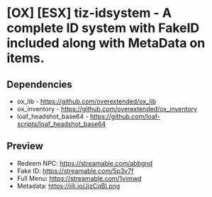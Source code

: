 # [OX] [ESX] tiz-idsystem - A complete ID system with FakeID included along with MetaData on items.

## Dependencies
* ox_lib - https://github.com/overextended/ox_lib
* ox_inventory - https://github.com/overextended/ox_inventory
* loaf_headshot_base64 - https://github.com/loaf-scripts/loaf_headshot_base64

##  Preview
* Redeem NPC: https://streamable.com/abbgnd
* Fake ID: https://streamable.com/5p3v7f
* Full Menu: https://streamable.com/1vimwd
* Metadata: https://iili.io/JjzCqBI.png
